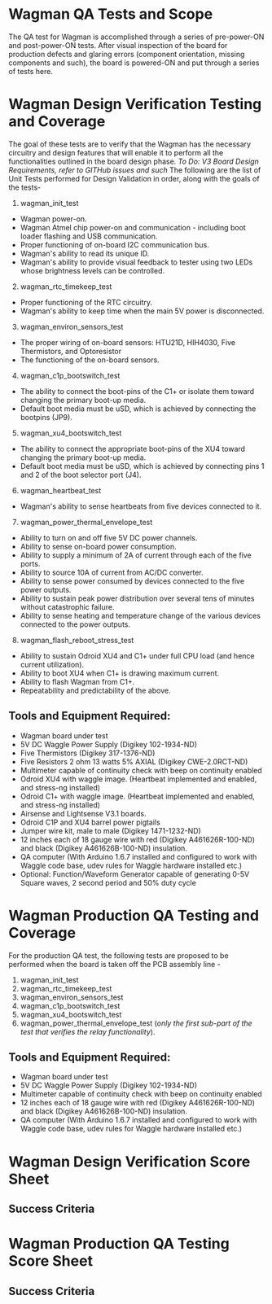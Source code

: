 
# Wagman QA Tests and Scope

The QA test for Wagman is accomplished through a series of pre-power-ON and post-power-ON tests. After
visual inspection of the board for production defects and glaring errors (component orientation, missing
components and such), the board is powered-ON and put through a series of tests here.

# Wagman Design Verification Testing and Coverage

The goal of these tests are to verify that the Wagman has the necessary circuitry and design features that
will enable it to perform all the functionalities outlined in the board design phase.
*To Do: V3 Board Design Requirements, refer to GITHub issues and such*
The following are the list of Unit Tests performed for Design Validation in order, along with the
goals of the tests- </br>

1.  wagman_init_test
  - Wagman power-on.
  - Wagman Atmel chip power-on and communication - including boot loader flashing and USB communication.
  - Proper functioning of on-board I2C communication bus.
  - Wagman's ability to read its unique ID.
  - Wagman's ability to provide visual feedback to tester using two LEDs whose brightness levels can be controlled.

2.  wagman_rtc_timekeep_test
  - Proper functioning of the RTC circuitry.
  - Wagman's ability to keep time when the main 5V power is disconnected.

3.  wagman_environ_sensors_test
  - The proper wiring of on-board sensors: HTU21D, HIH4030, Five Thermistors, and Optoresistor
  - The functioning of the on-board sensors.

4.  wagman_c1p_bootswitch_test
  - The ability to connect the boot-pins of the C1+ or isolate them toward changing the primary boot-up media.
  - Default boot media must be uSD, which is achieved by connecting the bootpins (JP9).

5.  wagman_xu4_bootswitch_test
  - The ability to connect the appropriate boot-pins of the XU4 toward changing the primary boot-up media.
  - Default boot media must be uSD, which is achieved by connecting pins 1 and 2 of the boot selector port (J4).

6.  wagman_heartbeat_test
  -  Wagman's ability to sense heartbeats from five devices connected to it.

7.  wagman_power_thermal_envelope_test
  - Ability to turn on and off five 5V DC power channels.
  - Ability to sense on-board power consumption.
  - Ability to supply a minimum of 2A of current through each of the five ports.
  - Ability to source 10A of current from AC/DC converter.
  - Ability to sense power consumed by devices connected to the five power outputs.
  - Ability to sustain peak power distribution over several tens of minutes without catastrophic failure.
  - Ability to sense heating and temperature change of the various devices connected to the power outputs.

8.  wagman_flash_reboot_stress_test
  - Ability to sustain Odroid XU4 and C1+ under full CPU load (and hence current utilization).
  - Ability to boot XU4 when C1+ is drawing maximum current.
  - Ability to flash Wagman from C1+.
  - Repeatability and predictability of the above.

## Tools and Equipment Required:
*   Wagman board under test
*   5V DC Waggle Power Supply (Digikey 102-1934-ND)
*   Five Thermistors (Digikey 317-1376-ND)
*   Five Resistors 2 ohm 13 watts 5% AXIAL (Digikey CWE-2.0RCT-ND)
*   Multimeter capable of continuity check with beep on continuity enabled
*   Odroid XU4 with waggle image. (Heartbeat implemented and enabled, and stress-ng installed)
*   Odroid C1+ with waggle image. (Heartbeat implemented and enabled, and stress-ng installed)
*   Airsense and Lightsense V3.1 boards.
*   Odroid C1P and XU4 barrel power pigtails
*   Jumper wire kit, male to male (Digikey 1471-1232-ND)
*   12 inches each of 18 gauge wire with red (Digikey A461626R-100-ND) and black (Digikey A461626B-100-ND) insulation.
*   QA computer (With Arduino 1.6.7 installed and configured to work with Waggle code base, udev rules for Waggle hardware installed etc.)
*   Optional: Function/Waveform Generator capable of generating 0-5V Square waves, 2 second period and 50% duty cycle
# Wagman Production QA Testing and Coverage

For the production QA test, the following tests are proposed to be performed when the board is
taken off the PCB assembly line -</br>

1.  wagman_init_test
2.  wagman_rtc_timekeep_test
3.  wagman_environ_sensors_test
4.  wagman_c1p_bootswitch_test
5.  wagman_xu4_bootswitch_test
6.  wagman_power_thermal_envelope_test (*only the first sub-part of the test that verifies the relay functionality*).

## Tools and Equipment Required:
*   Wagman board under test
*   5V DC Waggle Power Supply (Digikey 102-1934-ND)
*   Multimeter capable of continuity check with beep on continuity enabled
*   12 inches each of 18 gauge wire with red (Digikey A461626R-100-ND) and black (Digikey A461626B-100-ND) insulation.
*   QA computer (With Arduino 1.6.7 installed and configured to work with Waggle code base, udev rules for Waggle hardware installed etc.)


# Wagman Design Verification Score Sheet

## Success Criteria

# Wagman Production QA Testing Score Sheet

## Success Criteria
